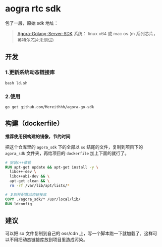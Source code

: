 # aogra rtc sdk

包了一层，原始 sdk 地址：

> [Agora-Golang-Server-SDK](https://github.com/AgoraIO-Extensions/Agora-Golang-Server-SDK)
> 系统： linux x64 或 mac os (m 系列芯片，英特尔芯片未测试)

## 开发

### 1.更新系统动态链接库

```shell
bash ld.sh
```

### 2.使用

```shell
go get github.com/Mereithhh/agora-go-sdk
```

## 构建（dockerfile）

**推荐使用预构建的镜像，节约时间**

把这个仓库里的 `agora_sdk` 下的全部以 `so` 结尾的文件，复制到项目下的 `agora_sdk` 文件夹，再给项目的 `dockerfile` 加上下面的就行了。

```dockerfile
# 安装c++依赖
RUN apt-get update && apt-get install -y \
  libc++-dev \
  libc++abi-dev && \
  apt-get clean && \
  rm -rf /var/lib/apt/lists/*

# 复制并配置动态链接库
COPY ./agora_sdk/* /usr/local/lib/
RUN ldconfig
```

## 建议

可以把 so 文件复制到自己的 oss/cdn 上，写一个脚本跑一下就加载了，这样可以不用把动态链接库放到项目里造成污染。
